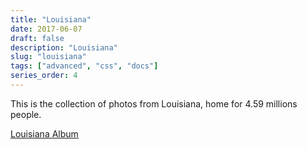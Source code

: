 ```yaml
---
title: "Louisiana"
date: 2017-06-07
draft: false
description: "Louisiana"
slug: "louisiana"
tags: ["advanced", "css", "docs"]
series_order: 4
---
```


This is the collection of photos from Louisiana, home for 4.59 millions people.

[Louisiana Album](https://goo.gl/photos/pgvQV31h2wHFarTN7)
